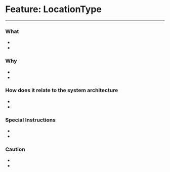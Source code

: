 # Feature: LocationType
--------------------------------------------------------

### What

-
-

### Why

-
-

### How does it relate to the system architecture

-
-

### Special Instructions

-
-


### Caution

-
-
